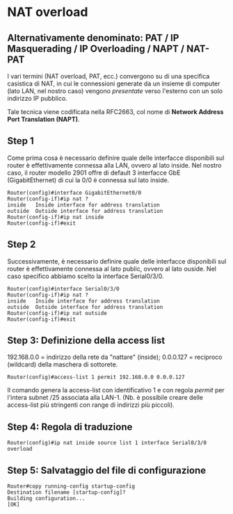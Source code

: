 # NAT overload

## Alternativamente denominato: PAT / IP Masquerading / IP Overloading / NAPT / NAT-PAT

I vari termini (NAT overload, PAT, ecc.) convergono su di una specifica casistica di NAT, in cui le connessioni generate da un insieme di computer (lato LAN, nel nostro caso) vengono *presentate* verso l'esterno con un solo indirizzo IP pubblico.

Tale tecnica viene codificata nella RFC2663, col nome di **Network Address Port Translation (NAPT)**.

## Step 1

Come prima cosa è necessario definire quale delle interfacce disponibili sul router è effettivamente connessa alla LAN, ovvero al lato inside.
Nel nostro caso, il router modello 2901 offre di default 3 interfacce GbE (GigabitEthernet) di cui la 0/0 è connessa sul lato inside.

    Router(config)#interface GigabitEthernet0/0
    Router(config-if)#ip nat ?
    inside   Inside interface for address translation
    outside  Outside interface for address translation
    Router(config-if)#ip nat inside
    Router(config-if)#exit

## Step 2

Successivamente, è necessario definire quale delle interfacce disponibili sul router è effettivamente connessa al lato public, ovvero al lato ouside. Nel caso specifico abbiamo scelto la interface Serial0/3/0.

    Router(config)#interface Serial0/3/0
    Router(config-if)#ip nat ?
    inside   Inside interface for address translation
    outside  Outside interface for address translation
    Router(config-if)#ip nat outside
    Router(config-if)#exit

## Step 3: Definizione della access list

192.168.0.0 = indirizzo della rete da "nattare" (inside); 0.0.0.127 = reciproco (wildcard) della maschera di sottorete.

    Router(config)#access-list 1 permit 192.168.0.0 0.0.0.127

Il comando genera la access-list con identificativo 1 e con regola *permit* per l'intera subnet /25 associata alla LAN-1.
(Nb. è possibile creare delle access-list più stringenti con range di indirizzi più piccoli).

## Step 4: Regola di traduzione

    Router(config)#ip nat inside source list 1 interface Serial0/3/0 overload

## Step 5: Salvataggio del file di configurazione

    Router#copy running-config startup-config
    Destination filename [startup-config]?
    Building configuration...
    [OK]
